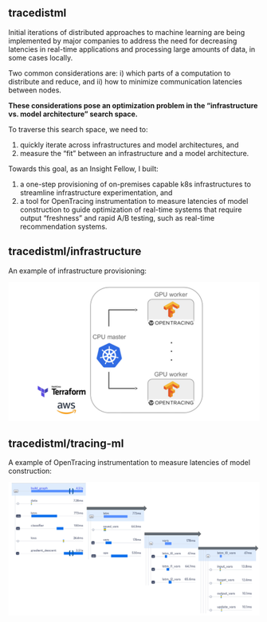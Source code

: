 ## tracedistml

Initial iterations of distributed approaches to machine learning are being implemented by major companies to address the need for decreasing latencies in real-time applications and processing large amounts of data, in some cases locally. 

Two common considerations are: i) which parts of a computation to distribute and reduce, and ii) how to minimize communication latencies between nodes.

**These considerations pose an optimization problem in the “infrastructure vs. model architecture” search space.** 

To traverse this search space, we need to:
1) quickly iterate across infrastructures and model architectures, and
2) measure the “fit” between an infrastructure and a model architecture.

Towards this goal, as an Insight Fellow, I built: 
1) a one-step provisioning of on-premises capable k8s infrastructures to streamline infrastructure experimentation, and
2) a tool for OpenTracing instrumentation to measure latencies of model construction to guide optimization of real-time systems that require output “freshness” and rapid A/B testing, such as real-time recommendation systems.

## tracedistml/infrastructure

An example of infrastructure provisioning:

![infra_example](https://github.com/alfin3/tracedistml/blob/master/images/infra_image.jpg)


## tracedistml/tracing-ml

A example of OpenTracing instrumentation to measure latencies of model construction:

![latencies_explorer](https://github.com/alfin3/tracedistml/blob/master/images/latencies_explorer.jpg)
